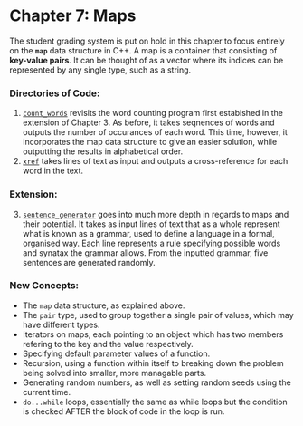 # Chapter 7: Maps

The student grading system is put on hold in this chapter to focus entirely on the **`map`** data structure in C++.
A map is a container that consisting of **key-value pairs**. It can be thought of as a vector where its indices can be represented by any single type, such as a string.

### Directories of Code:
1) [`count_words`](count_words) revisits the word counting program first estabished in the extension of Chapter 3. As before, it takes seqnences of words and outputs the number of occurances of each word. This time, however, it incorporates the map data structure to give an easier solution, while outputting the results in alphabetical order.
2) [`xref`](xref) takes lines of text as input and outputs a cross-reference for each word in the text.

### Extension:
3) [`sentence_generator`](sentence_generator) goes into much more depth in regards to maps and their potential. It takes as input lines of text that as a whole represent what is known as a grammar, used to define a language in a formal, organised way. Each line represents a rule specifying possible words and synatax the grammar allows.
From the inputted grammar, five sentences are generated randomly.

### New Concepts:
* The `map` data structure, as explained above.
* The `pair` type, used to group together a single pair of values, which may have different types.
* Iterators on maps, each pointing to an object which has two members refering to the key and the value respectively.
* Specifying default parameter values of a function.
* Recursion, using a function within itself to breaking down the problem being solved into smaller, more managable parts.
* Generating random numbers, as well as setting random seeds using the current time.
* `do...while` loops, essentially the same as while loops but the condition is checked AFTER the block of code in the loop is run.
